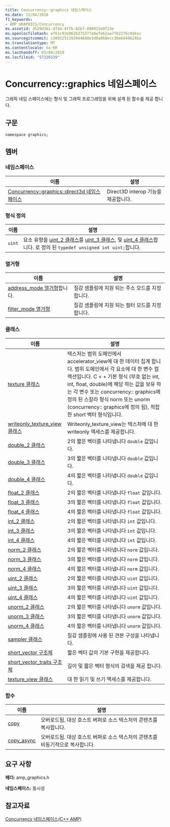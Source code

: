 ```yaml
---
title: Concurrency::graphics 네임스페이스
ms.date: 11/04/2016
f1_keywords:
- AMP_GRAPHICS/Concurrency
ms.assetid: 4529d3b1-d7da-4ffb-82bf-080915e0f23e
ms.openlocfilehash: ef61c93e062b375377a0afe62aa7f622f6c0d4ac
ms.sourcegitcommit: c3093251193944840e3d0a068ecc30e6449624ba
ms.translationtype: MT
ms.contentlocale: ko-KR
ms.lasthandoff: 03/04/2019
ms.locfileid: "57326539"
---
```

# <a name="concurrencygraphics-namespace"></a>Concurrency::graphics 네임스페이스

그래픽 네임 스페이스에는 형식 및 그래픽 프로그래밍을 위해 설계 된 함수를 제공 합니다.

## <a name="syntax"></a>구문

```
namespace graphics;
```

## <a name="members"></a>멤버

### <a name="namespaces"></a>네임스페이스

|이름|설명|
|----------|-----------------|
|[Concurrency::graphics::direct3d 네임스페이스](concurrency-graphics-direct3d-namespace.md)|Direct3D interop 기능을 제공합니다.|

### <a name="typedefs"></a>형식 정의

|이름|설명|
|----------|-----------------|
|`uint`|요소 유형을 [uint_2 클래스](uint-2-class.md)를 [uint_3 클래스](uint-3-class.md), 및 [uint_4 클래스](uint-4-class.md)합니다. 로 정의 된 `typedef unsigned int uint;`합니다.|

### <a name="enumerations"></a>열거형

|이름|설명|
|----------|-----------------|
|[address_mode 열거형](concurrency-graphics-namespace-enums.md#address_mode)합니다.|질감 샘플링에 지원 되는 주소 모드를 지정 합니다.|
|[filter_mode 열거형](concurrency-graphics-namespace-enums.md#filter_mode)|질감 샘플링에 지원 되는 필터 모드를 지정 합니다.|

### <a name="classes"></a>클래스

|이름|설명|
|----------|-----------------|
|[texture 클래스](texture-class.md)|텍스처는 범위 도메인에서 accelerator_view에 대 한 데이터 집계 합니다. 범위 도메인에서 각 요소에 대 한 변수 컬렉션입니다. C + + 기본 형식 (부호 없는 int, int, float, double)에 해당 하는 값을 보유 하는 각 변수 또는 concurrency:: graphics에 정의 된 스칼라 형식 norm 또는 unorm (concurrency:: graphics에 정의 됨), 적합 한 short 벡터 형식입니다.|
|[writeonly_texture_view 클래스](writeonly-texture-view-class.md)|Writeonly_texture_view는 텍스처에 대 한 writeonly 액세스를 제공합니다.|
|[double_2 클래스](double-2-class.md)|2의 짧은 벡터를 나타냅니다 `double` 값입니다.|
|[double_3 클래스](double-3-class.md)|3의 짧은 벡터를 나타냅니다 `double` 값입니다.|
|[double_4 클래스](double-4-class.md)|4의 짧은 벡터를 나타냅니다 `double` 값입니다.|
|[float_2 클래스](float-2-class.md)|2의 짧은 벡터를 나타냅니다 `float` 값입니다.|
|[float_3 클래스](float-3-class.md)|3의 짧은 벡터를 나타냅니다 `float` 값입니다.|
|[float_4 클래스](float-4-class.md)|4의 짧은 벡터를 나타냅니다 `float` 값입니다.|
|[int_2 클래스](int-2-class.md)|2의 짧은 벡터를 나타냅니다 `int` 값입니다.|
|[int_3 클래스](int-3-class.md)|3의 짧은 벡터를 나타냅니다 `int` 값입니다.|
|[int_4 클래스](int-4-class.md)|4의 짧은 벡터를 나타냅니다 `int` 값입니다.|
|[norm_2 클래스](norm-2-class.md)|2의 짧은 벡터를 나타냅니다 `norm` 값입니다.|
|[norm_3 클래스](norm-3-class.md)|3의 짧은 벡터를 나타냅니다 `norm` 값입니다.|
|[norm_4 클래스](norm-4-class.md)|4의 짧은 벡터를 나타냅니다 `norm` 값입니다.|
|[uint_2 클래스](uint-2-class.md)|2의 짧은 벡터를 나타냅니다 `uint` 값입니다.|
|[uint_3 클래스](uint-3-class.md)|3의 짧은 벡터를 나타냅니다 `uint` 값입니다.|
|[uint_4 클래스](uint-4-class.md)|4의 짧은 벡터를 나타냅니다 `uint` 값입니다.|
|[unorm_2 클래스](unorm-2-class.md)|2의 짧은 벡터를 나타냅니다 `unorm` 값입니다.|
|[unorm_3 클래스](unorm-3-class.md)|3의 짧은 벡터를 나타냅니다 `unorm` 값입니다.|
|[unorm_4 클래스](unorm-4-class.md)|4의 짧은 벡터를 나타냅니다 `unorm` 값입니다.|
|[sampler 클래스](sampler-class.md)|질감 샘플링에 사용 된 견본 구성을 나타냅니다.|
|[short_vector 구조체](short-vector-structure.md)|짧은 벡터 값의 기본 구현을 제공합니다.|
|[short_vector_traits 구조체](short-vector-traits-structure.md)|길이 및 짧은 벡터 형식의 검색을 제공 합니다.|
|[texture_view 클래스](texture-view-class.md)|대 한 읽기 및 쓰기 액세스를 제공합니다.|

### <a name="functions"></a>함수

|이름|설명|
|----------|-----------------|
|[copy](concurrency-graphics-namespace-functions.md#copy)|오버로드됨. 대상 호스트 버퍼로 소스 텍스처의 콘텐츠를 복사합니다.|
|[copy_async](concurrency-graphics-namespace-functions.md#copy_async)|오버로드됨. 대상 호스트 버퍼로 소스 텍스처의 콘텐츠를 비동기적으로 복사합니다.|

## <a name="requirements"></a>요구 사항

**헤더:** amp_graphics.h

**네임스페이스:** 동시성

## <a name="see-also"></a>참고자료

[Concurrency 네임스페이스(C++ AMP)](concurrency-namespace-cpp-amp.md)
